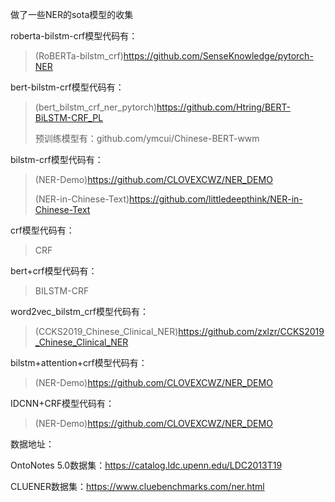 做了一些NER的sota模型的收集

roberta-bilstm-crf模型代码有：

>  (RoBERTa-bilstm_crf)https://github.com/SenseKnowledge/pytorch-NER

bert-bilstm-crf模型代码有：

> (bert_bilstm_crf_ner_pytorch)https://github.com/Htring/BERT-BiLSTM-CRF_PL
>
> 预训练模型有：github.com/ymcui/Chinese-BERT-wwm

bilstm-crf模型代码有：

> (NER-Demo)https://github.com/CLOVEXCWZ/NER_DEMO
>
> (NER-in-Chinese-Text)https://github.com/littledeepthink/NER-in-Chinese-Text

crf模型代码有：

> CRF

bert+crf模型代码有：

> BILSTM-CRF

word2vec_bilstm_crf模型代码有：

> (CCKS2019_Chinese_Clinical_NER)https://github.com/zxlzr/CCKS2019_Chinese_Clinical_NER

bilstm+attention+crf模型代码有：

> (NER-Demo)https://github.com/CLOVEXCWZ/NER_DEMO

IDCNN+CRF模型代码有：

> (NER-Demo)https://github.com/CLOVEXCWZ/NER_DEMO

数据地址：

OntoNotes 5.0数据集：https://catalog.ldc.upenn.edu/LDC2013T19

CLUENER数据集：https://www.cluebenchmarks.com/ner.html
